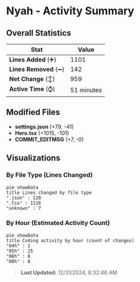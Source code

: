 # Nyah - Activity Summary 

## Overall Statistics

| Stat                   | Value                                                             |
| ---------------------- | ----------------------------------------------------------------- |
| **Lines Added** (➕)   | 1101                                          |
| **Lines Removed** (➖) | 142                                        |
| **Net Change** (↕)    | 959                |
| **Active Time** (⌚)   | 51 minutes |


## Modified Files
- **settings.json** (+79, -41)
- **Hero.tsx** (+1015, -101)
- **COMMIT_EDITMSG** (+7, -0)

## Visualizations

### By File Type (Lines Changed)

```mermaid
pie showData
title Lines changed by file type
".json" : 120
".tsx" : 1116
"unknown" : 7
```

### By Hour (Estimated Activity Count)

```mermaid
pie showData
title Coding activity by hour (count of changes)
"04h" : 2
"05h" : 25
"06h" : 8
"08h" : 8
```


> **Last Updated:** 12/31/2024, 8:32:46 AM